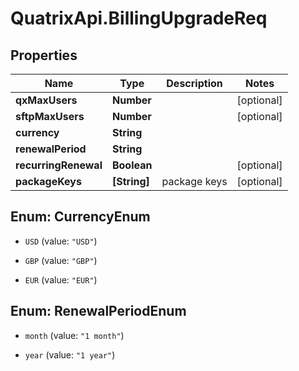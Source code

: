# QuatrixApi.BillingUpgradeReq

## Properties
Name | Type | Description | Notes
------------ | ------------- | ------------- | -------------
**qxMaxUsers** | **Number** |  | [optional] 
**sftpMaxUsers** | **Number** |  | [optional] 
**currency** | **String** |  | 
**renewalPeriod** | **String** |  | 
**recurringRenewal** | **Boolean** |  | [optional] 
**packageKeys** | **[String]** | package keys | [optional] 


<a name="CurrencyEnum"></a>
## Enum: CurrencyEnum


* `USD` (value: `"USD"`)

* `GBP` (value: `"GBP"`)

* `EUR` (value: `"EUR"`)




<a name="RenewalPeriodEnum"></a>
## Enum: RenewalPeriodEnum


* `month` (value: `"1 month"`)

* `year` (value: `"1 year"`)





